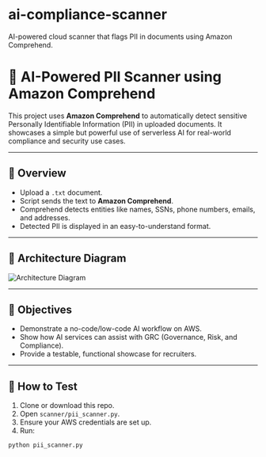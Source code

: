 # ai-compliance-scanner
AI-powered cloud scanner that flags PII in documents using Amazon Comprehend.
# 🔐 AI-Powered PII Scanner using Amazon Comprehend

This project uses **Amazon Comprehend** to automatically detect sensitive Personally Identifiable Information (PII) in uploaded documents. It showcases a simple but powerful use of serverless AI for real-world compliance and security use cases.

---

## 📌 Overview

- Upload a `.txt` document.
- Script sends the text to **Amazon Comprehend**.
- Comprehend detects entities like names, SSNs, phone numbers, emails, and addresses.
- Detected PII is displayed in an easy-to-understand format.

---

## 📸 Architecture Diagram

![Architecture Diagram](architecture/AI_Comprehend_PII_Diagram.png)

---

## 🎯 Objectives

- Demonstrate a no-code/low-code AI workflow on AWS.
- Show how AI services can assist with GRC (Governance, Risk, and Compliance).
- Provide a testable, functional showcase for recruiters.

---

## 🧪 How to Test

1. Clone or download this repo.
2. Open `scanner/pii_scanner.py`.
3. Ensure your AWS credentials are set up.
4. Run:

```bash
python pii_scanner.py
